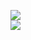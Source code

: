 [![](https://img.shields.io/badge/Made%20With-Github%20Spray-lightgrey.svg?style=for-the-badge&logo=github)](https://github.com/Annihil/github-spray#372)  
[![](https://i.imgur.com/2DrTn0Z.gif)](https://github.com/Annihil/github-spray)